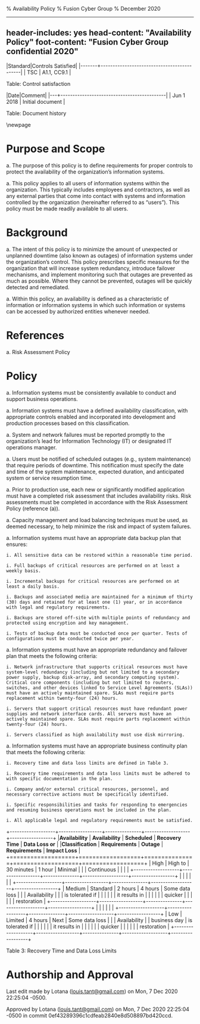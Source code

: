 % Availability Policy
% Fusion Cyber Group
% December 2020

---
header-includes: yes
head-content: "Availability Policy"
foot-content: "Fusion Cyber Group confidential 2020"
---

|Standard|Controls Satisfied|
|-------+--------------------------------------------|
| TSC | A1.1, CC9.1 |

Table: Control satisfaction


|Date|Comment|
|---+--------------------------------------------|
| Jun 1 2018 | Initial document |

Table: Document history


\newpage


# Purpose and Scope

a. The purpose of this policy is to define requirements for proper controls to protect the availability of the organization’s information systems.

a. This policy applies to all users of information systems within the organization. This typically includes employees and contractors, as well as any external parties that come into contact with systems and information controlled by the organization (hereinafter referred to as “users”). This policy must be made readily available to all users.

# Background

a. The intent of this policy is to minimize the amount of unexpected or unplanned downtime (also known as outages) of information systems under the organization’s control. This policy prescribes specific measures for the organization that will increase system redundancy, introduce failover mechanisms, and implement monitoring such that outages are prevented as much as possible. Where they cannot be prevented, outages will be quickly detected and remediated.

a. Within this policy, an availability is defined as a characteristic of information or information systems in which such information or systems can be accessed by authorized entities whenever needed.

# References

a. Risk Assessment Policy

# Policy

a. Information systems must be consistently available to conduct and support business operations.

a. Information systems must have a defined availability classification, with appropriate controls enabled and incorporated into development and production processes based on this classification.

a. System and network failures must be reported promptly to the organization’s lead for Information Technology (IT) or designated IT operations manager.

a. Users must be notified of scheduled outages (e.g., system maintenance) that require periods of downtime. This notification must specify the date and time of the system maintenance, expected duration, and anticipated system or service resumption time.

a. Prior to production use, each new or significantly modified application must have a completed risk assessment that includes availability risks. Risk assessments must be completed in accordance with the Risk Assessment Policy (reference (a)).

a. Capacity management and load balancing techniques must be used, as deemed necessary, to help minimize the risk and impact of system failures.

a. Information systems  must have an appropriate data backup plan that ensures:

    i. All sensitive data can be restored within a reasonable time period.

    i. Full backups of critical resources are performed on at least a weekly basis.

    i. Incremental backups for critical resources are performed on at least a daily basis.

    i. Backups and associated media are maintained for a minimum of thirty (30) days and retained for at least one (1) year, or in accordance with legal and regulatory requirements.

    i. Backups are stored off-site with multiple points of redundancy and protected using encryption and key management.

    i. Tests of backup data must be conducted once per quarter. Tests of configurations must be conducted twice per year.

a. Information systems  must have an appropriate redundancy and failover plan that meets the following criteria:

    i. Network infrastructure that supports critical resources must have system-level redundancy (including but not limited to a secondary power supply, backup disk-array, and secondary computing system). Critical core components (including but not limited to routers, switches, and other devices linked to Service Level Agreements (SLAs)) must have an actively maintained spare. SLAs must require parts replacement within twenty-four (24) hours.

    i. Servers that support critical resources must have redundant power supplies and network interface cards. All servers must have an actively maintained spare. SLAs must require parts replacement within twenty-four (24) hours.

    i. Servers classified as high availability must use disk mirroring.

a. Information systems must have an appropriate business continuity plan that meets the following criteria:

    i. Recovery time and data loss limits are defined in Table 3. 

    i. Recovery time requirements and data loss limits must be adhered to with specific documentation in the plan.

    i. Company and/or external critical resources, personnel, and necessary corrective actions must be specifically identified.

    i. Specific responsibilities and tasks for responding to emergencies and resuming business operations must be included in the plan.

    i. All applicable legal and regulatory requirements must be satisfied.

+-------------------+------------------+---------------+-------------------+------------------+
|**Availability**   | **Availability** | **Scheduled** | **Recovery Time** | **Data Loss or** |
|**Classification** | **Requirements** | **Outage**    | **Requirements**  | **Impact Loss**  |
+===================+==================+===============+===================+==================+
| High              | High to          | 30 minutes    | 1 hour            | Minimal          |
|                   | Continuous       |               |                   |                  |
+-------------------+------------------+---------------+-------------------+------------------+
|                   |                  |               |                   |                  |
+-------------------+------------------+---------------+-------------------+------------------+
| Medium            | Standard         | 2 hours       | 4 hours           | Some data loss   |
|                   | Availability     |               |                   | is tolerated if  |
|                   |                  |               |                   | it results in    |
|                   |                  |               |                   | quicker          |
|                   |                  |               |                   | restoration      |
+-------------------+------------------+---------------+-------------------+------------------+
|                   |                  |               |                   |                  |
+-------------------+------------------+---------------+-------------------+------------------+
| Low               | Limited          | 4 hours       | Next              | Some data loss   |
|                   | Availability     |               | business day      | is tolerated if  |
|                   |                  |               |                   | it results in    |
|                   |                  |               |                   | quicker          |
|                   |                  |               |                   | restoration      |
+-------------------+------------------+---------------+-------------------+------------------+

Table 3: Recovery Time and Data Loss Limits 


# Authorship and Approval
Last edit made by Lotana (louis.tant@gmail.com) on Mon, 7 Dec 2020 22:25:04 -0500.

Approved by Lotana (louis.tant@gmail.com) on Mon, 7 Dec 2020 22:25:04 -0500 in commit 0ef43289396c1cdfeab2840e8d508897bd420ccd.